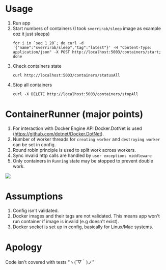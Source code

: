 # Usage
1. Run app
2. Start numbers of containers
   (I took `sverrirab/sleep` image as example coz it just sleeps)
    ```
   for i in `seq 1 20`; do curl -d '{"name":"sverrirab/sleep","tag":"latest"}' -H "Content-Type: application/json" -X POST http://localhost:5003/containers/start; done
   ```
3. Check containers state 
    ```
    curl http://localhost:5003/containers/statusAll 
   ```
4. Stop all containers
    ```
    curl -X DELETE http://localhost:5003/containers/stopAll
   ```

# ContainerRunner (major points)
1. For interaction with Docker Engine API Docker.DotNet is used (https://github.com/dotnet/Docker.DotNet).
2. Number of worker threads for `creating worker` and `destroying worker` can be set in config.
3. Round robin principle is used to split work across workers.
3. Sync invalid http calls are handled by `user exceptions middleware`
4. Only containers in `Running` state may be stopped to prevent double work.

![](architecture.png)

# Assumptions
1. Config isn't validated. 
2. Docker images and their tags are not validated. This means app won't run container if image is invalid (e.g doesn't exist).
3. Docker socket is set up in config, basically for Linux/Mac systems.

# Apology
Code isn't covered with tests “ヽ(´▽｀)ノ”